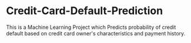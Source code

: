 # Credit-Card-Default-Prediction
This is a Machine Learning Project which Predicts probability of credit default based on credit card owner's characteristics and payment history.
